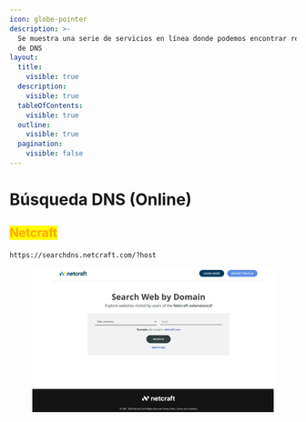 ```yaml
---
icon: globe-pointer
description: >-
  Se muestra una serie de servicios en línea donde podemos encontrar respuestas
  de DNS
layout:
  title:
    visible: true
  description:
    visible: true
  tableOfContents:
    visible: true
  outline:
    visible: true
  pagination:
    visible: false
---
```


# Búsqueda DNS (Online)

## <mark style="color:orange;">Netcraft</mark>

```
https://searchdns.netcraft.com/?host
```

<figure><img src="../../../../../../.gitbook/assets/image.png" alt=""><figcaption></figcaption></figure>
